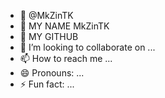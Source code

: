 - 👋  @MkZinTK
- 👀 MY NAME MkZinTK
- 🌱 MY GITHUB
- 💞️ I’m looking to collaborate on ...
- 📫 How to reach me ...
- 😄 Pronouns: ...
- ⚡ Fun fact: ...

<!---
MkZinDevFive/MkZinDevFive is a ✨ special ✨ repository because its `README.md` (this file) appears on your GitHub profile.
You can click the Preview link to take a look at your changes.
--->
